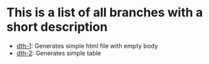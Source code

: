 ﻿# This is a list of all branches with a short description

- [dth-1]: Generates simple html file with empty body
- [dth-2]: Generates simple table

[dth-1]: https://github.com/Gragog/DirToHtml/tree/dth-1/DirToHtml
[dth-2]: https://github.com/Gragog/DirToHtml/tree/dth-2/DirToHtml